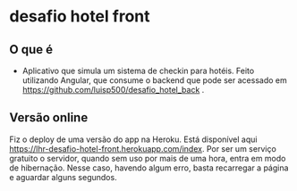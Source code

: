 # desafio hotel front

## O que é

* Aplicativo que simula um sistema de checkin para hotéis. Feito utilizando Angular, que consume o backend que pode ser acessado em https://github.com/luisp500/desafio_hotel_back .

## Versão online

Fiz o deploy de uma versão do app na Heroku. Está disponível aqui https://lhr-desafio-hotel-front.herokuapp.com/index. Por ser um serviço gratuito o servidor, quando sem uso por mais de uma hora, entra em modo de hibernação. Nesse caso, havendo algum erro,
basta recarregar a página e aguardar alguns segundos.

